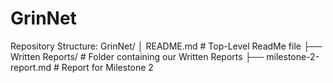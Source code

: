 # GrinNet


Repository Structure:
GrinNet/
│   README.md                   # Top-Level ReadMe file
├── Written Reports/            # Folder containing our Written Reports
    ├── milestone-2-report.md   # Report for Milestone 2


